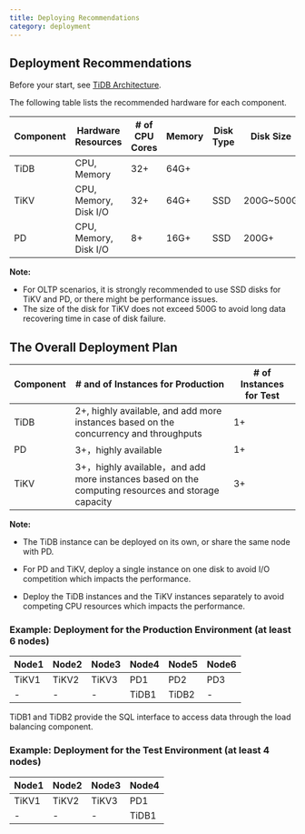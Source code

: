 ```yaml
---
title: Deploying Recommendations
category: deployment
---
```


## Deployment Recommendations

Before your start, see [TiDB Architecture](../README.md#TiDB-Architecture).

The following table lists the recommended hardware for each component.

| Component | Hardware Resources | # of CPU Cores | Memory | Disk Type | Disk  Size|
| ---- |-------| ------- | -------- | ------- | ------- | 
| TiDB | CPU, Memory | 32+ | 64G+ |  |  | 
| TiKV | CPU, Memory, Disk I/O |32+ | 64G+ | SSD | 200G~500G | 
| PD   | CPU, Memory, Disk I/O |8+ | 16G+ |  SSD | 200G+ |

**Note:** 
* For OLTP scenarios, it is strongly recommended to use SSD disks for TiKV and PD, or there might be performance issues.
* The size of the disk for TiKV does not exceed 500G to avoid long data recovering time in case of disk failure.

## The Overall Deployment Plan

| Component |# and of Instances for Production | # of Instances for Test |
| ----- | ------- | ------- |
| TiDB | 2+, highly available, and add more instances based on the concurrency and throughputs| 1+|
| PD | 3+，highly available | 1+ |
| TiKV | 3+，highly available，and add more instances based on the computing resources and storage capacity |3+|

**Note:** 

- The TiDB instance can be deployed on its own, or share the same node with PD.

- For PD and TiKV, deploy a single instance on one disk to avoid I/O competition which impacts the performance.

- Deploy the TiDB instances and the TiKV instances separately to avoid competing CPU resources which impacts the performance. 


### Example: Deployment for the Production Environment (at least 6 nodes)

|Node1|Node2|Node3|Node4|Node5|Node6|
|----|----|----|----|----|----|
|TiKV1|TiKV2|TiKV3|PD1|PD2|PD3|
|-|-|-|TiDB1|TiDB2|-|

TiDB1 and TiDB2 provide the SQL interface to access data through the load balancing component.


### Example: Deployment for the Test Environment (at least 4 nodes)

|Node1|Node2|Node3|Node4|
|----|----|----|----|
|TiKV1|TiKV2|TiKV3|PD1|
|-|-|-|TiDB1|



